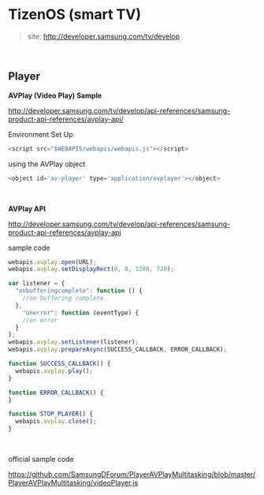 # TizenOS (smart TV)

> site: http://developer.samsung.com/tv/develop

<br />

## Player

**AVPlay (Video Play) Sample**

http://developer.samsung.com/tv/develop/api-references/samsung-product-api-references/avplay-api/

Environment Set Up
```javascript
<script src="$WEBAPIS/webapis/webapis.js"></script>
```

using the AVPlay object
```javascript
<object id='av-player' type='application/avplayer'></object>
```

<br />

**AVPlay API**

http://developer.samsung.com/tv/develop/api-references/samsung-product-api-references/avplay-api

sample code
```javascript
webapis.avplay.open(URL);
webapis.avplay.setDisplayRect(0, 0, 1280, 720);

var listener = {
  "onbufferingcomplete": function () {
    //on buffering complete
  },
	"onerror": function (eventType) {
    //on error
  }
};
webapis.avplay.setListener(listener);
webapis.avplay.prepareAsync(SUCCESS_CALLBACK, ERROR_CALLBACK);

function SUCCESS_CALLBACK() {
  webapis.avplay.play();
}

function ERROR_CALLBACK() {
}

function STOP_PLAYER() {
  webapis.avplay.close();
}
```
<br />

official sample code

https://github.com/SamsungDForum/PlayerAVPlayMultitasking/blob/master/PlayerAVPlayMultitasking/videoPlayer.js


